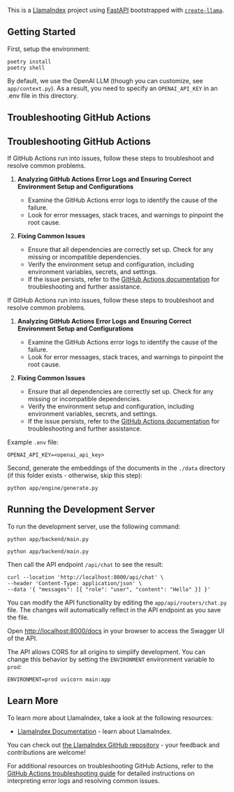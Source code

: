 This is a [LlamaIndex](https://www.llamaindex.ai/) project using [FastAPI](https://fastapi.tiangolo.com/) bootstrapped with [`create-llama`](https://github.com/run-llama/create-llama-ts).

## Getting Started

First, setup the environment:

```
poetry install
poetry shell
```

By default, we use the OpenAI LLM (though you can customize, see `app/context.py`). As a result, you need to specify an `OPENAI_API_KEY` in an .env file in this directory.

## Troubleshooting GitHub Actions

## Troubleshooting GitHub Actions

If GitHub Actions run into issues, follow these steps to troubleshoot and resolve common problems.

1. **Analyzing GitHub Actions Error Logs and Ensuring Correct Environment Setup and Configurations**
   - Examine the GitHub Actions error logs to identify the cause of the failure.
   - Look for error messages, stack traces, and warnings to pinpoint the root cause.

2. **Fixing Common Issues**
   - Ensure that all dependencies are correctly set up. Check for any missing or incompatible dependencies.
   - Verify the environment setup and configuration, including environment variables, secrets, and settings.
   - If the issue persists, refer to the [GitHub Actions documentation](https://docs.github.com/en/actions) for troubleshooting and further assistance.

If GitHub Actions run into issues, follow these steps to troubleshoot and resolve common problems.

1. **Analyzing GitHub Actions Error Logs and Ensuring Correct Environment Setup and Configurations**
   - Examine the GitHub Actions error logs to identify the cause of the failure.
   - Look for error messages, stack traces, and warnings to pinpoint the root cause.

2. **Fixing Common Issues**
   - Ensure that all dependencies are correctly set up. Check for any missing or incompatible dependencies.
   - Verify the environment setup and configuration, including environment variables, secrets, and settings.
   - If the issue persists, refer to the [GitHub Actions documentation](https://docs.github.com/en/actions) for troubleshooting and further assistance.

Example `.env` file:

```
OPENAI_API_KEY=<openai_api_key>
```

Second, generate the embeddings of the documents in the `./data` directory (if this folder exists - otherwise, skip this step):

```
python app/engine/generate.py
```

## Running the Development Server

To run the development server, use the following command:

```python app/backend/main.py```

```
python app/backend/main.py
```

Then call the API endpoint `/api/chat` to see the result:

```
curl --location 'http://localhost:8000/api/chat' \
--header 'Content-Type: application/json' \
--data '{ "messages": [{ "role": "user", "content": "Hello" }] }'
```

You can modify the API functionality by editing the `app/api/routers/chat.py` file. The changes will automatically reflect in the API endpoint as you save the file.

Open [http://localhost:8000/docs](http://localhost:8000/docs) in your browser to access the Swagger UI of the API.

The API allows CORS for all origins to simplify development. You can change this behavior by setting the `ENVIRONMENT` environment variable to `prod`:

```
ENVIRONMENT=prod uvicorn main:app
```

## Learn More

To learn more about LlamaIndex, take a look at the following resources:

- [LlamaIndex Documentation](https://www.llamaindex.ai/documentation) - learn about LlamaIndex.

You can check out [the LlamaIndex GitHub repository](https://github.com/run-llama/LlamaIndexTS) - your feedback and contributions are welcome!

For additional resources on troubleshooting GitHub Actions, refer to the [GitHub Actions troubleshooting guide](https://github.com/features/actions/troubleshooting) for detailed instructions on interpreting error logs and resolving common issues.
